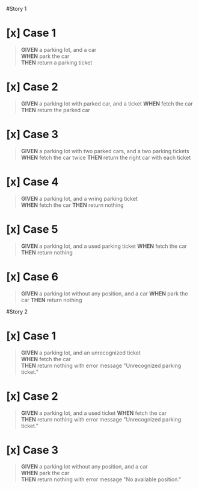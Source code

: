 #Story 1
# [x] Case 1  
>   **GIVEN** a parking lot, and a car  
    **WHEN** park the car  
    **THEN** return a parking ticket
# [x] Case 2
>   **GIVEN** a parking lot with parked car, and a ticket
    **WHEN** fetch the car
    **THEN** return the parked car
 # [x] Case 3
>   **GIVEN** a parking lot with two parked cars, and a two parking tickets  
    **WHEN** fetch the car twice
    **THEN** return the right car with each ticket
 # [x] Case 4
>   **GIVEN** a parking lot, and a wring parking ticket  
    **WHEN** fetch the car
    **THEN** return nothing
# [x] Case 5
>   **GIVEN** a parking lot, and a used parking ticket
    **WHEN** fetch the car
    **THEN** return nothing
# [x] Case 6
>   **GIVEN** a parking lot without any position, and a car
    **WHEN** park the car
    **THEN** return nothing

#Story 2
# [x] Case 1
>   **GIVEN** a parking lot, and an unrecognized ticket  
    **WHEN** fetch the car  
    **THEN** return nothing with error message "Unrecognized parking ticket."

# [x] Case 2
>   **GIVEN** a parking lot, and a used ticket
    **WHEN** fetch the car  
    **THEN** return nothing with error message "Unrecognized parking ticket."

# [x] Case 3
>   **GIVEN** a parking lot without any position, and a car   
    **WHEN** park the car  
    **THEN** return nothing with error message "No available position."
   
